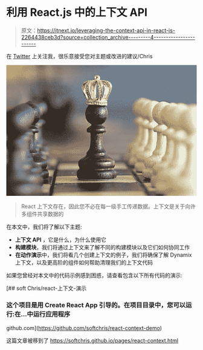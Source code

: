 # 利用 React.js 中的上下文 API

> 原文：<https://itnext.io/leveraging-the-context-api-in-react-js-2264438ceb3d?source=collection_archive---------4----------------------->

在 [Twitter](https://twitter.com/chris_noring) 上关注我，很乐意接受您对主题或改进的建议/Chris

![](img/e01cd01e027ab52d9de569b9325de43a.png)

> React 上下文存在，因此您不必在每一级手工传递数据。上下文是关于向许多组件共享数据的

在本文中，我们将了解以下主题:

*   **上下文 API** ，它是什么，为什么使用它
*   **构建模块**，我们将通过上下文来了解不同的构建模块以及它们如何协同工作
*   **在动作演示**中，我们将看几个创建上下文的例子，我们将确保了解 Dynamix 上下文，以及更高阶的组件如何帮助清理我们的上下文代码

如果您曾经对本文中的代码示例感到困惑，请查看包含以下所有代码的演示:

 [## soft Chris/react-上下文-演示

### 这个项目是用 Create React App 引导的。在项目目录中，您可以运行:在…中运行应用程序

github.com](https://github.com/softchris/react-context-demo) 

这篇文章被移到了 https://softchris.github.io/pages/react-context.html